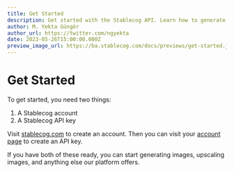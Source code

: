 ```yaml
---
title: Get Started
description: Get started with the Stablecog API. Learn how to generate or upscale images, and more.
author: M. Yekta Güngör
author_url: https://twitter.com/ngyekta
date: 2023-05-26T15:00:00.000Z
preview_image_url: https://ba.stablecog.com/docs/previews/get-started.jpg
---
```


# Get Started

To get started, you need two things:

1. A Stablecog account
2. A Stablecog API key

Visit [stablecog.com](https://stablecog.com) to create an account. Then you can visit your [account page](https://stablecog.com/account/api-keys) to create an API key.

If you have both of these ready, you can start generating images, upscaling images, and anything else our platform offers.
